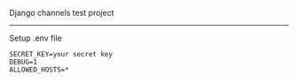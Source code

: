 Django channels test project

---
Setup .env file
```
SECRET_KEY=your secret key
DEBUG=1
ALLOWED_HOSTS=*
```